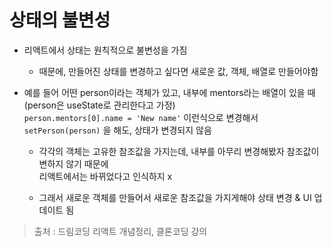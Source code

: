 # 상태의 불변성

* 리액트에서 상태는 원칙적으로 불변성을 가짐
  * 때문에, 만들어진 상태를 변경하고 싶다면 새로운 값, 객체, 배열로 만들어야함

* 예를 들어 어떤 person이라는 객체가 있고, 내부에 mentors라는 배열이 있을 때   
(person은 useState로 관리한다고 가정)   
`person.mentors[0].name = 'New name'` 이런식으로 변경해서   
`setPerson(person)` 을 해도, 상태가 변경되지 않음

  * 각각의 객체는 고유한 참조값을 가지는데, 내부를 아무리 변경해봤자 참조값이 변하지 않기 때문에   
    리액트에서는 바뀌었다고 인식하지 x
    
  * 그래서 새로운 객체를 만들어서 새로운 참조값을 가지게해야 상태 변경 & UI 업데이트 됨
    
    
> 출처 : 드림코딩 리액트 개념정리, 클론코딩 강의
